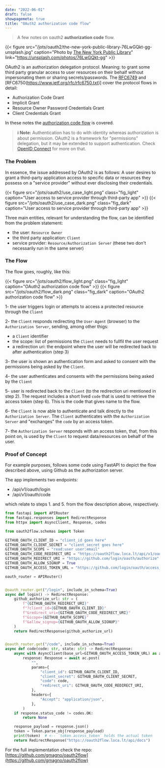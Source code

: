 ```yaml
---
date: "2022-06-01"
draft: false
showpagemeta: true
title: "OAuth2 authorization code flow"
---
```


> A few notes on oauth2 **authorization code** flow.

{{< figure src="/jots/oauth2/the-new-york-public-library-76LwGQkt-gg-unsplash.jpg" caption="Photo by [The New York Public Library](https://unsplash.com/photos/76LwGQkt-gg)" link="https://unsplash.com/photos/76LwGQkt-gg" >}}

OAuth2 is an authorization delegation protocol. Meaning: to grant some third party granular access to user resources on their behalf without impersonating them or sharing secrets/passwords.
The [RFC6749](https://www.ietf.org/rfc/rfc6749.txt) and [RFC6750(https://www.ietf.org/rfc/rfc6750.txt)] cover the protocol flows in detail:

- Authorization Code Grant
- Implicit Grant
- Resource Owner Password Credentials Grant
- Client Credentials Grant

In these notes the [authorization code flow](https://www.rfc-editor.org/rfc/rfc6749#page-24) is covered.

> **ℹ️ Note:**
> Authentication has to do with identity whereas authorization is about permission. OAuth2 is a framework for "permissions" delegation, but it may be extended to support authentication. Check [OpenID Connect](https://openid.net/) for more on that.

### The Problem

In essence, the issue addressed by OAuth2 is as follows: A user desires to grant a third-party application access to specific data or resources they possess on a "service provider" without ever disclosing their credentials.

{{< figure src="/jots/oauth2/use_case_light.png" class="fig_light" caption="User access to service provider through third-party app" >}}
{{< figure src="/jots/oauth2/use_case_dark.png" class="fig_dark" caption="User access to service provider through third-party app" >}}

Three main entities, relevant for understanding the flow, can be identified from the problem statement:

- the user: `Resource Owner`
- the third party application: `Client`
- service provider: `Resource/Authorization Server` (these two don't necessarily run in the same server)

### The Flow

The flow goes, roughly, like this:

{{< figure src="/jots/oauth2/flow_light.png" class="fig_light" caption="OAuth2 authorization code flow" >}}
{{< figure src="/jots/oauth2/flow_dark.png" class="fig_dark" caption="OAuth2 authorization code flow" >}}

1- the user triggers login or attempts to access a protected resource through the `Client`

2- the `Client` responds redirecting the `User-Agent` (browser) to the `Authorization Server`, sending, among other thigs:

- a `Client` identifier
- the scope: list of permissions the `Client` needs to fullfil the user request
- a redirection uri: the endpoint where the user will be redirected back to after authentication (step 3)

3- the user is shown an authentication form and asked to consent with the permissions being asked by the `Client`.

4- the user authenticates and consents with the permissions being asked by the `Client`

5- user is redirected back to the `Client` (to the redirection uri mentioned in step 2). The request includes a short lived `code` that is used to retrieve the access token (step 6). This is the code that gives name to the flow.

6- the `Client` is now able to authenticate and talk directly to the `Authorization Server`. The `Client` authenticates with the `Authorization Server` and "exchanges" the `code` by an access token.

7- the `Authorization Server` responds with an access token, that, from this point on, is used by the `Client` to request data/resources on behalf of the user.

### Proof of Concept

For example purposes, follows some code using FastAPI to depict the flow described above, using Github as the authorization server.

The app implements two endpoints:

- /api/v1/oauth/login
- /api/v1/oauth/code

which relate to steps 1. and 5. from the flow description above, respectively.

```python
from fastapi import APIRouter
from fastapi.responses import RedirectResponse
from httpx import AsyncClient, Response, codes

from oauth2flow.schemas import Token

GITHUB_OAUTH_CLIENT_ID = "client_id goes here"
GITHUB_OAUTH_CLIENT_SECRET = "client_secret goes here"
GITHUB_OAUTH_SCOPE = "read:user user:email"
GITHUB_OAUTH_CODE_REDIRECT_URI = "https://oauth2flow.loca.lt/api/v1/oauth/code"
GITHUB_OAUTH_REDIRECT_URI = "https://github.com/login/oauth/authorize"
GITHUB_OAUTH_ALLOW_SIGNUP = True
GITHUB_OAUTH_ACCESS_TOKEN_URL = "https://github.com/login/oauth/access_token"

oauth_router = APIRouter()


@oauth_router.get("/login", include_in_schema=True)
async def login() -> RedirectResponse:
    github_authorize_url: str = (
        f"{GITHUB_OAUTH_REDIRECT_URI}"
        f"?client_id={GITHUB_OAUTH_CLIENT_ID}"
        f"&redirect_uri={GITHUB_OAUTH_CODE_REDIRECT_URI}"
        f"&scope={GITHUB_OAUTH_SCOPE}"
        f"&allow_signup={GITHUB_OAUTH_ALLOW_SIGNUP}"
    )
    return RedirectResponse(github_authorize_url)


@oauth_router.get("/code", include_in_schema=True)
async def code(code: str, state: str) -> RedirectResponse:
    async with AsyncClient(base_url=GITHUB_OAUTH_ACCESS_TOKEN_URL) as ac:
        response: Response = await ac.post(
            "",
            params={
                "client_id": GITHUB_OAUTH_CLIENT_ID,
                "client_secret": GITHUB_OAUTH_CLIENT_SECRET,
                "code": code,
                "redirect_uri": GITHUB_OAUTH_CODE_REDIRECT_URI,
            },
            headers={
                "Accept": "application/json",
            },
        )
    if response.status_code != codes.OK:
        return None

    response_payload = response.json()
    token = Token.parse_obj(response_payload)
    print(token)  # <-- `token.access_token` holds the actual token
    return RedirectResponse("https://oauth2flow.loca.lt/api/docs")
```

For the full implementation check the repo: [https://github.com/gmagno/oauth2flow](https://github.com/gmagno/oauth2flow)
